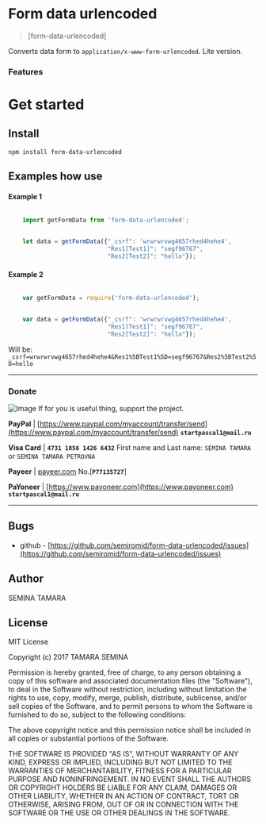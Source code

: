 # Form data urlencoded


> [form-data-urlencoded] 

Сonverts data form to `application/x-www-form-urlencoded`. Lite version.



### Features


# Get started

## Install
```shell
npm install form-data-urlencoded
```

## Examples how use

#### Example 1
```javascript

	import getFormData from 'form-data-urlencoded';


	let data = getFormData({"_csrf": 'wrwrwrvwg4657rhed4hehe4',
		                    "Res1[Test1]": "segf96767", 
		                    "Res2[Test2]": "hello"});
```

#### Example 2
```javascript

    var getFormData = require('form-data-urlencoded');


	var data = getFormData({"_csrf": 'wrwrwrvwg4657rhed4hehe4',
		                    "Res1[Test1]": "segf96767", 
		                    "Res2[Test2]": "hello"});
```

Will be:	                    
`_csrf=wrwrwrvwg4657rhed4hehe4&Res1%5BTest1%5D=segf96767&Res2%5BTest2%5D=hello`


_______________________

### Donate
![Image](https://raw.githubusercontent.com/semiromid/compress-images/master/screenshots/health-care.png)
If for you is useful thing, support the project.

 **PayPal** | [https://www.paypal.com/myaccount/transfer/send](https://www.paypal.com/myaccount/transfer/send) **`startpascal1@mail.ru`**
 
 **Visa Card** | **`4731 1856 1426 6432`** First name and Last name: `SEMINA TAMARA` or `SEMINA TAMARA PETROVNA`
 
 **Payeer** | [payeer.com](payeer.com) No.[**`P77135727`**]
 
 **PaYoneer** | [https://www.payoneer.com](https://www.payoneer.com) **`startpascal1@mail.ru`**
 
_______________________



## Bugs
  * github - [https://github.com/semiromid/form-data-urlencoded/issues](https://github.com/semiromid/form-data-urlencoded/issues) 

## Author
SEMINA TAMARA

## License
MIT License

Copyright (c) 2017 TAMARA SEMINA

Permission is hereby granted, free of charge, to any person obtaining a copy
of this software and associated documentation files (the "Software"), to deal
in the Software without restriction, including without limitation the rights
to use, copy, modify, merge, publish, distribute, sublicense, and/or sell
copies of the Software, and to permit persons to whom the Software is
furnished to do so, subject to the following conditions:

The above copyright notice and this permission notice shall be included in all
copies or substantial portions of the Software.

THE SOFTWARE IS PROVIDED "AS IS", WITHOUT WARRANTY OF ANY KIND, EXPRESS OR
IMPLIED, INCLUDING BUT NOT LIMITED TO THE WARRANTIES OF MERCHANTABILITY,
FITNESS FOR A PARTICULAR PURPOSE AND NONINFRINGEMENT. IN NO EVENT SHALL THE
AUTHORS OR COPYRIGHT HOLDERS BE LIABLE FOR ANY CLAIM, DAMAGES OR OTHER
LIABILITY, WHETHER IN AN ACTION OF CONTRACT, TORT OR OTHERWISE, ARISING FROM,
OUT OF OR IN CONNECTION WITH THE SOFTWARE OR THE USE OR OTHER DEALINGS IN THE
SOFTWARE.
















